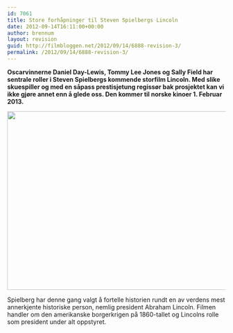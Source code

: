 ```yaml
---
id: 7061
title: Store forhåpninger til Steven Spielbergs Lincoln
date: 2012-09-14T16:11:00+00:00
author: brennum
layout: revision
guid: http://filmbloggen.net/2012/09/14/6888-revision-3/
permalink: /2012/09/14/6888-revision-3/
---
```

**Oscarvinnerne Daniel Day-Lewis, Tommy Lee Jones og Sally Field har sentrale roller i Steven Spielbergs kommende storfilm Lincoln. Med slike skuespiller og med en såpass prestisjetung regissør bak prosjektet kan vi ikke gjøre annet enn å glede oss. Den kommer til norske kinoer 1. Februar 2013.**

<a href="http://filmbloggen.net/?attachment_id=7059" rel="attachment wp-att-7059"><img class="alignnone size-large wp-image-7059" src="http://filmbloggen.net/wp-content/uploads//2012/09/Lincoln-Daniel-Day-Lewisroom-620x412.jpg" alt="" width="620" height="412" /></a>

Spielberg har denne gang valgt å fortelle historien rundt en av verdens mest annerkjente historiske person, nemlig president Abraham Lincoln. Filmen handler om den amerikanske borgerkrigen på 1860-tallet og Lincolns rolle som president under alt oppstyret.